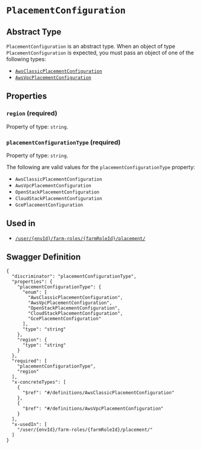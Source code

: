 # `PlacementConfiguration` #




## Abstract Type ##

`PlacementConfiguration` is an abstract type. When an object of type `PlacementConfiguration` is expected, you must pass an object of
one of the following types:

  + [`AwsClassicPlacementConfiguration`](./../definitions/AwsClassicPlacementConfiguration.mkd)
  + [`AwsVpcPlacementConfiguration`](./../definitions/AwsVpcPlacementConfiguration.mkd)




## Properties ##

### `region` (required) ###




Property of type: `string`.




### `placementConfigurationType` (required) ###




Property of type: `string`.

 
The following are valid values for the `placementConfigurationType` property:
  + `AwsClassicPlacementConfiguration`
  + `AwsVpcPlacementConfiguration`
  + `OpenStackPlacementConfiguration`
  + `CloudStackPlacementConfiguration`
  + `GcePlacementConfiguration`





## Used in ##

  + [`/user/{envId}/farm-roles/{farmRoleId}/placement/`](./../rest/api/v1beta0/user/{envId}/farm-roles/{farmRoleId}/placement/)

## Swagger Definition ##

    {
      "discriminator": "placementConfigurationType", 
      "properties": {
        "placementConfigurationType": {
          "enum": [
            "AwsClassicPlacementConfiguration", 
            "AwsVpcPlacementConfiguration", 
            "OpenStackPlacementConfiguration", 
            "CloudStackPlacementConfiguration", 
            "GcePlacementConfiguration"
          ], 
          "type": "string"
        }, 
        "region": {
          "type": "string"
        }
      }, 
      "required": [
        "placementConfigurationType", 
        "region"
      ], 
      "x-concreteTypes": [
        {
          "$ref": "#/definitions/AwsClassicPlacementConfiguration"
        }, 
        {
          "$ref": "#/definitions/AwsVpcPlacementConfiguration"
        }
      ], 
      "x-usedIn": [
        "/user/{envId}/farm-roles/{farmRoleId}/placement/"
      ]
    }
